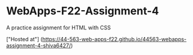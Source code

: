 # WebApps-F22-Assignment-4
A practice assignment for HTML with CSS

["Hosted at"] (https://44-563-web-apps-f22.github.io/44563-webapps-assignment-4-shiva6427/)

